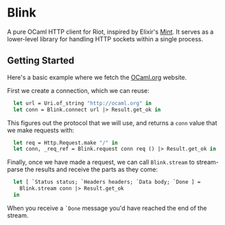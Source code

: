 # Blink

A pure OCaml HTTP client for Riot, inspired by Elixir's [Mint][mint]. It serves as a lower-level library for handling HTTP sockets within a single process. 

[mint]: https://github.com/elixir-mint/mint/

## Getting Started

Here's a basic example where we fetch the [OCaml.org][ocaml] website.

[ocaml]: https://ocaml.org

First we create a connection, which we can reuse:

<!-- $MDX file=./test/get_ocaml_org_test.ml,part=conn -->
```ocaml
  let url = Uri.of_string "http://ocaml.org" in
  let conn = Blink.connect url |> Result.get_ok in
```

This figures out the protocol that we will use, and returns a `conn` value that we make requests with:

<!-- $MDX file=./test/get_ocaml_org_test.ml,part=request -->
```ocaml
  let req = Http.Request.make "/" in
  let conn, _req_ref = Blink.request conn req () |> Result.get_ok in
```

Finally, once we have made a request, we can call `Blink.stream` to stream-parse the results and receive the parts as they come:

<!-- $MDX file=./test/get_ocaml_org_test.ml,part=stream -->
```ocaml
  let [ `Status status; `Headers headers; `Data body; `Done ] =
    Blink.stream conn |> Result.get_ok
  in
```

When you receive a `` `Done `` message you'd have reached the end of the stream.

